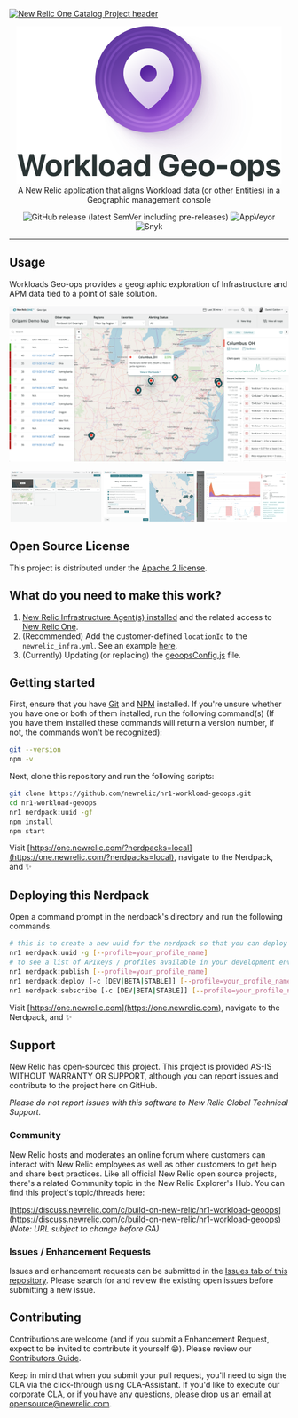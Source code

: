 [![New Relic One Catalog Project header](https://github.com/newrelic/open-source-office/raw/master/examples/categories/images/New_Relic_One_Catalog_Project.png)](https://github.com/newrelic/open-source-office/blob/master/examples/categories/index.md#category-new-relic-one-catalog-project)

<p align="center">
	<img src="assets/documentation-images/docs-header.svg" />
    <br>
    A New Relic application that aligns Workload data (or other Entities) in a Geographic management console
</p>

<p align="center">
<img src="https://img.shields.io/github/v/release/newrelic/nr1-workload-geoops?include_prereleases&sort=semver" title="GitHub release (latest SemVer including pre-releases)">
<img src="https://img.shields.io/appveyor/ci/newrelic/nr1-workload-geoops" title="AppVeyor">
<img src="https://snyk.io/test/github/newrelic/nr1-workload-geoops" title="Snyk">
</p>

------

## Usage

Workloads Geo-ops provides a geographic exploration of Infrastructure and APM data tied to a point of sale solution.

![Screenshot #1](screenshots/screenshot_01.png)
<p align="center">
<img src="screenshots/screenshot_02.png" width="32.5%">
<img src="screenshots/screenshot_03.png" width="32.5%">
<img src="screenshots/screenshot_04.png" width="32.5%">
</p>

## Open Source License

This project is distributed under the [Apache 2 license](LICENSE).

## What do you need to make this work?

1. [New Relic Infrastructure Agent(s) installed](https://newrelic.com/products/infrastructure) and the related access to [New Relic One](https://newrelic.com/platform).
2. (Recommended) Add the customer-defined `locationId` to the `newrelic_infra.yml`. See an example [here](examples/example_newrelic_infra.yml).
3. (Currently) Updating (or replacing) the [geoopsConfig.js](geoopsConfig.js) file.

## Getting started

First, ensure that you have [Git](https://git-scm.com/book/en/v2/Getting-Started-Installing-Git) and [NPM](https://www.npmjs.com/get-npm) installed. If you're unsure whether you have one or both of them installed, run the following command(s) (If you have them installed these commands will return a version number, if not, the commands won't be recognized):

```bash
git --version
npm -v
```

Next, clone this repository and run the following scripts:

```bash
git clone https://github.com/newrelic/nr1-workload-geoops.git
cd nr1-workload-geoops
nr1 nerdpack:uuid -gf
npm install
npm start
```

Visit [https://one.newrelic.com/?nerdpacks=local](https://one.newrelic.com/?nerdpacks=local), navigate to the Nerdpack, and :sparkles:

## Deploying this Nerdpack

Open a command prompt in the nerdpack's directory and run the following commands.

```bash
# this is to create a new uuid for the nerdpack so that you can deploy it to your account
nr1 nerdpack:uuid -g [--profile=your_profile_name]
# to see a list of APIkeys / profiles available in your development environment, run nr1 credentials:list
nr1 nerdpack:publish [--profile=your_profile_name]
nr1 nerdpack:deploy [-c [DEV|BETA|STABLE]] [--profile=your_profile_name]
nr1 nerdpack:subscribe [-c [DEV|BETA|STABLE]] [--profile=your_profile_name]
```

Visit [https://one.newrelic.com](https://one.newrelic.com), navigate to the Nerdpack, and :sparkles:

## Support

New Relic has open-sourced this project. This project is provided AS-IS WITHOUT WARRANTY OR SUPPORT, although you can report issues and contribute to the project here on GitHub.

_Please do not report issues with this software to New Relic Global Technical Support._

### Community

New Relic hosts and moderates an online forum where customers can interact with New Relic employees as well as other customers to get help and share best practices. Like all official New Relic open source projects, there's a related Community topic in the New Relic Explorer's Hub. You can find this project's topic/threads here:

[https://discuss.newrelic.com/c/build-on-new-relic/nr1-workload-geoops](https://discuss.newrelic.com/c/build-on-new-relic/nr1-workload-geoops)
*(Note: URL subject to change before GA)*

### Issues / Enhancement Requests

Issues and enhancement requests can be submitted in the [Issues tab of this repository](../../issues). Please search for and review the existing open issues before submitting a new issue.

## Contributing

Contributions are welcome (and if you submit a Enhancement Request, expect to be invited to contribute it yourself :grin:). Please review our [Contributors Guide](CONTRIBUTING.md).

Keep in mind that when you submit your pull request, you'll need to sign the CLA via the click-through using CLA-Assistant. If you'd like to execute our corporate CLA, or if you have any questions, please drop us an email at opensource@newrelic.com.
